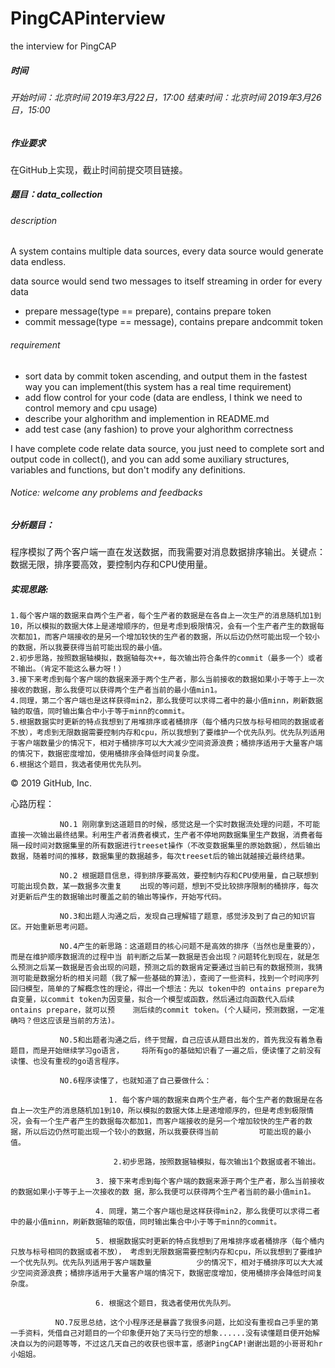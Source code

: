 # PingCAPinterview

the interview for PingCAP

##### 时间

###### 开始时间：北京时间 2019年3月22日，17:00       结束时间：北京时间 2019年3月26日，15:00

##### 作业要求

在GitHub上实现，截止时间前提交项目链接。

##### 题目：data_collection

###### description

A system contains multiple data sources, every data source would generate data endless.

data source would send two messages to itself streaming in order for every data

- prepare message(type == prepare), contains prepare token
- commit message(type == message), contains prepare andcommit token

###### requirement

- sort data by commit token ascending, and output them in the fastest way you can implement(this system has a real time requirement)
- add flow control for your code (data are endless, I think we need to control memory and cpu usage) 
- describe your alghorithm and implemention in README.md
- add test case (any fashion) to prove your alghorithm correctness

I have complete code relate data source, you just need to complete sort and output code in collect(), and you can add some auxiliary structures, variables and functions, but don't modify any definitions.

###### Notice: welcome any problems and feedbacks

##### 分析题目：

​        程序模拟了两个客户端一直在发送数据，而我需要对消息数据排序输出。关键点：数据无限，排序要高效，要控制内存和CPU使用量。

##### 实现思路:

    1.每个客户端的数据来自两个生产者，每个生产者的数据是在各自上一次生产的消息随机加1到10，所以模拟的数据大体上是递增顺序的，但是考虑到极限情况，会有一个生产者产生的数据每次都加1，而客户端接收的是另一个增加较快的生产者的数据，所以后边仍然可能出现一个较小的数据，所以我要获得当前可能出现的最小值。
    2.初步思路，按照数据轴模拟，数据轴每次++，每次输出符合条件的commit（最多一个）或者不输出。（肯定不能这么暴力呀！）
    3.接下来考虑到每个客户端的数据来源于两个生产者，那么当前接收的数据如果小于等于上一次接收的数据，那么我便可以获得两个生产者当前的最小值min1。
    4.同理，第二个客户端也是这样获得min2，那么我便可以求得二者中的最小值minn，刷新数据轴的取值，同时输出集合中小于等于minn的commit。
    5.根据数据实时更新的特点我想到了用堆排序或者桶排序（每个桶内只放与标号相同的数据或者不放），考虑到无限数据需要控制内存和cpu，所以我想到了要维护一个优先队列。优先队列适用于客户端数量少的情况下，相对于桶排序可以大大减少空间资源浪费；桶排序适用于大量客户端的情况下，数据密度增加，使用桶排序会降低时间复杂度。
    6.根据这个题目，我选者使用优先队列。

© 2019 GitHub, Inc.




心路历程：

               NO.1 刚刚拿到这道题目的时候，感觉这是一个实时数据流处理的问题，不可能直接一次输出最终结果。利用生产者消费者模式，生产者不停地网数据集里生产数据，消费者每隔一段时间对数据集里的所有数据进行treeset操作（不改变数据集里的原始数据），然后输出数据，随着时间的推移，数据集里的数据越多，每次treeset后的输出就越接近最终结果。

               NO.2 根据题目信息，得到排序要高效，要控制内存和CPU使用量，自己联想到可能出现负数，某一数据多次重复	出现的等问题，想到不受比较排序限制的桶排序，每次对更新后产生的数据输出时覆盖之前的输出等操作，开始写代码。

               NO.3和出题人沟通之后，发现自己理解错了题意，感觉涉及到了自己的知识盲区。开始重新思考问题。

               NO.4产生的新思路：这道题目的核心问题不是高效的排序（当然也是重要的），而是在维护顺序数据流的过程中当	前判断之后某一数据是否会出现？问题转化到现在，就是怎么预测之后某一数据是否会出现的问题，预测之后的数据肯定要通过当前已有的数据预测，我猜测可能是数据分析的相关问题（我了解一些基础的算法），查阅了一些资料，找到一个时间序列回归模型，简单的了解概念性的理论，得出一个想法：先以 token中的 ontains prepare为自变量，以commit token为因变量，拟合一个模型或函数，然后通过向函数代入后续ontains prepare，就可以预	测后续的commit token。(个人疑问，预测数据，一定准确吗？但这应该是当前的方法)。

               NO.5和出题者沟通之后，终于觉醒，自己应该从题目出发的，首先我没有着急看题目，而是开始继续学习go语言，	将所有go的基础知识看了一遍之后，便读懂了之前没有读懂、也没有重视的go语言程序。

               NO.6程序读懂了，也就知道了自己要做什么：

                          1. 每个客户端的数据来自两个生产者，每个生产者的数据是在各自上一次生产的消息随机加1到10，所以模拟的数据大体上是递增顺序的，但是考虑到极限情况，会有一个生产者产生的数据每次都加1，而客户端接收的是另一个增加较快的生产者的数据，所以后边仍然可能出现一个较小的数据，所以我要获得当前			可能出现的最小值。

                           2.初步思路，按照数据轴模拟，每次输出1个数据或者不输出。

	                   3. 接下来考虑到每个客户端的数据来源于两个生产者，那么当前接收的数据如果小于等于上一次接收的数	据，那么我便可以获得两个生产者当前的最小值min1。

	                   4. 同理，第二个客户端也是这样获得min2，那么我便可以求得二者中的最小值minn，刷新数据轴的取值，同时输出集合中小于等于minn的commit。

	                   5. 根据数据实时更新的特点我想到了用堆排序或者桶排序（每个桶内只放与标号相同的数据或者不放），	考虑到无限数据需要控制内存和cpu，所以我想到了要维护一个优先队列。优先队列适用于客户端数量			少的情况下，相对于桶排序可以大大减少空间资源浪费；桶排序适用于大量客户端的情况下，数据密度增加，使用桶排序会降低时间复杂度。

	                   6. 根据这个题目，我选者使用优先队列。

              NO.7反思总结，这个小程序还是暴露了我很多问题，比如没有重视自己手里的第一手资料，凭借自己对题目的一个印象便开始了天马行空的想象......没有读懂题目便开始解决自以为的问题等等，不过这几天自己的收获也很丰富，感谢PingCAP!谢谢出题的小哥哥和hr小姐姐。

